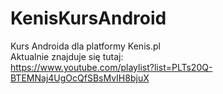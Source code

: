 # KenisKursAndroid
Kurs Androida dla platformy Kenis.pl<br>
Aktualnie znajduje się tutaj:<br>
https://www.youtube.com/playlist?list=PLTs20Q-BTEMNaj4UgOcQfSBsMvIH8bjuX
